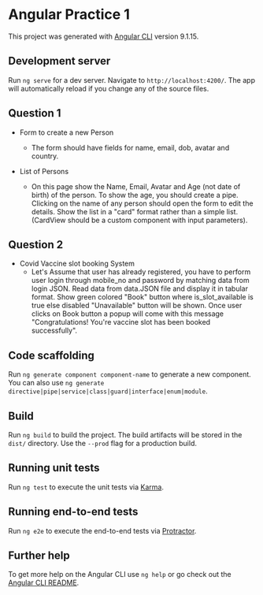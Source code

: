 # Angular Practice 1

This project was generated with [Angular CLI](https://github.com/angular/angular-cli) version 9.1.15.

## Development server

Run `ng serve` for a dev server. Navigate to `http://localhost:4200/`. The app will automatically reload if you change any of the source files.

## Question 1

- Form to create a new Person
  - The form should have fields for name, email, dob, avatar and country.
  
- List of Persons
  - On this page show the Name, Email, Avatar and Age (not date of birth) of the person. To show the age, you should 
   create a pipe. Clicking on the name of any person should open the form to edit the details. Show the list in a "card" format rather than a simple list. (CardView should be a custom component with input parameters).
    
## Question 2

- Covid Vaccine slot booking System
  - Let's Assume that user has already registered, you have to perform user login through mobile_no and password by 
    matching data from login JSON. Read data from data.JSON file and display it in tabular format. Show green 
    colored "Book" button where is_slot_available is true else disabled "Unavailable" button will be shown. Once 
    user clicks on Book button a popup will come with this message "Congratulations! You're vaccine slot has been booked successfully".

## Code scaffolding

Run `ng generate component component-name` to generate a new component. You can also use `ng generate directive|pipe|service|class|guard|interface|enum|module`.

## Build

Run `ng build` to build the project. The build artifacts will be stored in the `dist/` directory. Use the `--prod` flag for a production build.

## Running unit tests

Run `ng test` to execute the unit tests via [Karma](https://karma-runner.github.io).

## Running end-to-end tests

Run `ng e2e` to execute the end-to-end tests via [Protractor](http://www.protractortest.org/).

## Further help

To get more help on the Angular CLI use `ng help` or go check out the [Angular CLI README](https://github.com/angular/angular-cli/blob/master/README.md).
